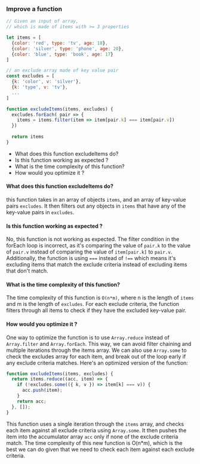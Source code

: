 ### Improve a function

```js
// Given an input of array, 
// which is made of items with >= 3 properties

let items = [
  {color: 'red', type: 'tv', age: 18}, 
  {color: 'silver', type: 'phone', age: 20},
  {color: 'blue', type: 'book', age: 17}
] 

// an exclude array made of key value pair
const excludes = [ 
  {k: 'color', v: 'silver'}, 
  {k: 'type', v: 'tv'}, 
  ...
] 

function excludeItems(items, excludes) { 
  excludes.forEach( pair => { 
    items = items.filter(item => item[pair.k] === item[pair.v])
  })
 
  return items
} 
```

- What does this function excludeItems do?
- Is this function working as expected ?
- What is the time complexity of this function?
- How would you optimize it ?

#### What does this function excludeItems do?

this function takes in an array of objects `items`, and an array of key-value pairs `excludes`. It then filters out any objects in `items` that have any of the key-value pairs in `excludes`.

#### Is this function working as expected ?

No, this function is not working as expected. The filter condition in the forEach loop is incorrect, as it's comparing the value of `pair.k` to the value of `pair.v` instead of comparing the value of `item[pair.k]` to `pair.v`. Additionally, the function is using `===` instead of `!==` which means it's excluding items that match the exclude criteria instead of excluding items that don't match.

#### What is the time complexity of this function?

The time complexity of this function is `O(n*m)`, where n is the length of `items` and m is the length of `excludes`. For each exclude criteria, the function filters through all items to check if they have the excluded key-value pair.

#### How would you optimize it ?

One way to optimize the function is to use `Array.reduce` instead of `Array.filter` and `Array.forEach`. This way, we can avoid filter chaining and multiple iterations through the items array. We can also use `Array.some` to check the excludes array for each item, and break out of the loop early if any exclude criteria matches. Here's an optimized version of the function:
```js
function excludeItems(items, excludes) {
  return items.reduce((acc, item) => {
    if (!excludes.some(({ k, v }) => item[k] === v)) {
      acc.push(item);
    }
    return acc;
  }, []); 
}
```
This function uses a single iteration through the `items` array, and checks each item against all exclude criteria using `Array.some`. It then pushes the item into the accumulator array `acc` only if none of the exclude criteria match. The time complexity of this new function is O(n*m), which is the best we can do given that we need to check each item against each exclude criteria.